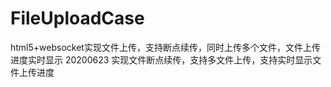 # FileUploadCase
html5+websocket实现文件上传，支持断点续传，同时上传多个文件，文件上传进度实时显示
20200623 实现文件断点续传，支持多文件上传，支持实时显示文件上传进度
